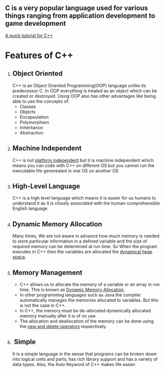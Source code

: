 ## C is a very popular language used for various things ranging from application development to game development

[A quick tutorial for C++](https://www.w3schools.com/cpp/default.asp)

# Features of C++
1. ## Object Oriented
	C++ is an Object Oriented Programming(OOP) language unlike its predecessor C. In OOP everything is treated as an object which can be created or destroyed. Using OOP also has other advantages like being able to use the concepts of: 
	- Classes
	- Objects
	- Encapsulation
	- Polymorphism
	- Inheritance
	- Abstraction
 2. ## Machine Independent
	C++ is not [platform independent](https://www.geeksforgeeks.org/writing-os-independent-code-cc/) but it is machine independent which means you can code with C++ on different OS but you cannot run the executable file genereated in one OS on another OS
3. ## High-Level Language
	C++ is a high level language which means it is easier for us humans to understand it as it is closely associated with the human-comprehensible English language
4. ## Dynamic Memory Allocation
	Many times, We are not aware in advance how much memory is needed to store particular information in a defined variable and the size of required memory can be determined at run time. So When the program executes in C++ then the variables are allocated the [dynamical heap space](https://www.geeksforgeeks.org/memory-layout-of-c-program/).
5. ## Memory Management
	-   C++ allows us to allocate the memory of a variable or an array in run time. This is known as [Dynamic Memory Allocation](https://www.geeksforgeeks.org/c-language-2-gq/dynamic-memory-allocation-gq/).
	-   In other programming languages such as Java the compiler automatically manages the memories allocated to variables. But this is not the case in C++.
	-   In C++, the memory must be de-allocated dynamically allocated memory manually after it is of no use.
	-   The allocation and deallocation of the memory can be done using the [new and delete operators](https://www.geeksforgeeks.org/new-and-delete-operators-in-cpp-for-dynamic-memory/) respectively.
6. ##  Simple
	It is a simple language in the sense that programs can be broken down into logical units and parts, has rich library support and has a variety of data types. Also, the Auto Keyword of C++ makes life easier.
